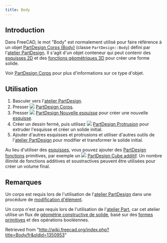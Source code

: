 ```yaml
---
title: Body
---
```

## Introduction

Dans FreeCAD, le mot "Body" est normalement utilisé pour faire référence à un objet [PartDesign Corps (Body)](/PartDesign_Body/fr "PartDesign Body/fr") (classe `PartDesign::Body`) défini par l'[atelier PartDesign](/PartDesign_Workbench/fr "PartDesign Workbench/fr"). Il s'agit d'un objet conteneur qui peut contenir des [esquisses 2D](/Sketch/fr "Sketch/fr") et des [fonctions géométriques 3D](/PartDesign_Feature/fr "PartDesign Feature/fr") pour créer une forme solide.

Voir [PartDesign Corps](/PartDesign_Body/fr "PartDesign Body/fr") pour plus d'informations sur ce type d'objet.

## Utilisation

1. Basculer vers l'[atelier PartDesign](/PartDesign_Workbench/fr "PartDesign Workbench/fr").
2. Presser ![](/images/PartDesign_Body.svg) [PartDesign Corps](/PartDesign_Body/fr "PartDesign Body/fr").
3. Presser ![](/images/PartDesign_NewSketch.svg) [PartDesign Nouvelle esquisse](/PartDesign_NewSketch/fr "PartDesign NewSketch/fr") pour créer une nouvelle [esquisse](/Sketch/fr "Sketch/fr").
4. Créer un dessin fermé, puis utilisez ![](/images/PartDesign_Pad.svg) [PartDesign Protrusion](/PartDesign_Pad/fr "PartDesign Pad/fr") pour extruder l'esquisse et créer un solide initial.
5. Ajouter d'autres esquisses et protrusions et utiliser d'autres outils de l'[atelier PartDesign](/PartDesign_Workbench/fr "PartDesign Workbench/fr") pour modifier et transformer le solide initial.

Au lieu d'utiliser des [esquisses](/Sketch/fr "Sketch/fr"), vous pouvez ajouter des [PartDesign fonctions](/PartDesign_Feature/fr "PartDesign Feature/fr") primitives, par exemple un ![](/images/PartDesign_AdditiveBox.svg) [PartDesign Cube additif](/PartDesign_AdditiveBox/fr "PartDesign AdditiveBox/fr"). Un nombre illimité de fonctions additives et soustractives peuvent être utilisées pour créer un volume final.

## Remarques

Un corps est requis lors de l'utilisation de l'[atelier PartDesign](/PartDesign_Workbench/fr "PartDesign Workbench/fr") dans une procédure de [modification d'élément](/Feature_editing/fr "Feature editing/fr").

Un corps n'est pas requis lors de l'utilisation de l'[atelier Part](/Part_Workbench/fr "Part Workbench/fr"), car cet atelier utilise un flux de [géométrie constructive de solide](/Constructive_solid_geometry/fr "Constructive solid geometry/fr"), basé sur des [formes primitives](/Part_Primitives/fr "Part Primitives/fr") et des opérations booléennes.

Retrieved from "<http://wiki.freecad.org/index.php?title=Body/fr&oldid=1350953>"